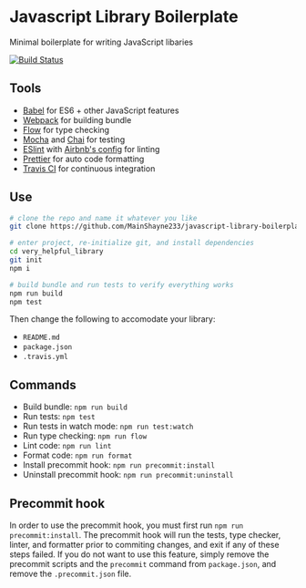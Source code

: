 # Javascript Library Boilerplate

Minimal boilerplate for writing JavaScript libaries

[![Build Status](https://travis-ci.org/MainShayne233/javascript-library-boilerplate.svg?branch=master)](https://travis-ci.org/MainShayne233/javascript-library-boilerplate)

## Tools

* [Babel](https://babeljs.io/) for ES6 + other JavaScript features
* [Webpack](https://webpack.js.org/) for building bundle
* [Flow](https://flow.org/) for type checking
* [Mocha](https://mochajs.org/) and [Chai](http://www.chaijs.com/) for testing
* [ESlint](https://eslint.org/) with [Airbnb's config](https://www.npmjs.com/package/eslint-config-airbnb) for linting
* [Prettier](https://github.com/prettier/prettier) for auto code formatting
* [Travis CI](https://travis-ci.org/) for continuous integration

## Use

```bash
# clone the repo and name it whatever you like
git clone https://github.com/MainShayne233/javascript-library-boilerplate very_helpful_library

# enter project, re-initialize git, and install dependencies
cd very_helpful_library
git init
npm i

# build bundle and run tests to verify everything works
npm run build
npm test
```

Then change the following to accomodate your library:

* `README.md`
* `package.json`
* `.travis.yml`

## Commands

* Build bundle: `npm run build`
* Run tests: `npm test`
* Run tests in watch mode: `npm run test:watch`
* Run type checking: `npm run flow`
* Lint code: `npm run lint`
* Format code: `npm run format`
* Install precommit hook: `npm run precommit:install`
* Uninstall precommit hook: `npm run precommit:uninstall`

## Precommit hook

In order to use the precommit hook, you must first run `npm run precommit:install`.
The precommit hook will run the tests, type checker, linter, and formatter
prior to commiting changes, and exit if any of these steps failed. If you
do not want to use this feature, simply remove the precommit scripts and the
`precommit` command from `package.json`, and remove the `.precommit.json` file.


